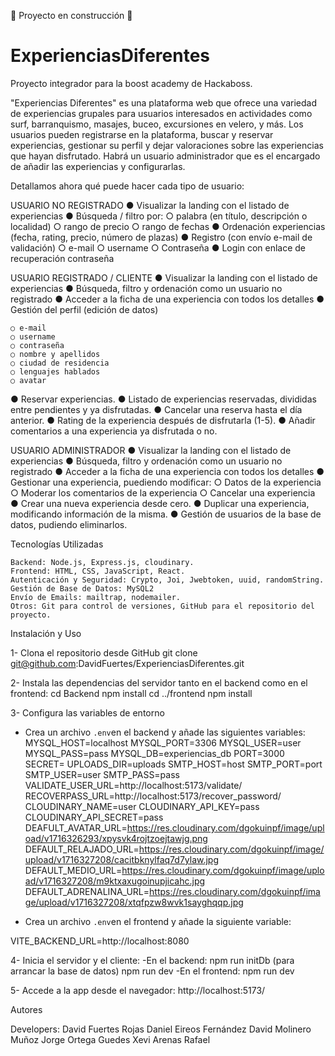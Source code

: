 🚧 Proyecto en construcción 🚧

# ExperienciasDiferentes

Proyecto integrador para la boost academy de Hackaboss.

"Experiencias Diferentes" es una plataforma web que ofrece una variedad de experiencias grupales para usuarios interesados en actividades como surf, barranquismo, masajes, buceo, excursiones en velero, y más. Los usuarios pueden registrarse en la plataforma, buscar y reservar experiencias, gestionar su perfil y dejar valoraciones sobre las experiencias que hayan disfrutado. Habrá un usuario administrador que es el encargado de añadir las experiencias y configurarlas.

Detallamos ahora qué puede hacer cada tipo de usuario:

USUARIO NO REGISTRADO
● Visualizar la landing con el listado de experiencias
● Búsqueda / filtro por:
    ○ palabra (en título, descripción o localidad)
    ○ rango de precio
    ○ rango de fechas
● Ordenación experiencias (fecha, rating, precio, número de plazas)
● Registro (con envío e-mail de validación)
    ○ e-mail
    ○ username
    ○ Contraseña
● Login con enlace de recuperación contraseña

USUARIO REGISTRADO / CLIENTE
● Visualizar la landing con el listado de experiencias
● Búsqueda, filtro y ordenación como un usuario no registrado
● Acceder a la ficha de una experiencia con todos los detalles
● Gestión del perfil (edición de datos)

    ○ e-mail
    ○ username
    ○ contraseña
    ○ nombre y apellidos
    ○ ciudad de residencia
    ○ lenguajes hablados
    ○ avatar

● Reservar experiencias.
● Listado de experiencias reservadas, divididas entre pendientes y ya disfrutadas.
● Cancelar una reserva hasta el día anterior.
● Rating de la experiencia después de disfrutarla (1-5).
● Añadir comentarios a una experiencia ya disfrutada o no.

USUARIO ADMINISTRADOR
● Visualizar la landing con el listado de experiencias
● Búsqueda, filtro y ordenación como un usuario no registrado
● Acceder a la ficha de una experiencia con todos los detalles
● Gestionar una experiencia, puediendo modificar:
    ○ Datos de la experiencia
    ○ Moderar los comentarios de la experiencia
    ○ Cancelar una experiencia
● Crear una nueva experiencia desde cero.
● Duplicar una experiencia, modificando información de la misma.
● Gestión de usuarios de la base de datos, pudiendo eliminarlos.

Tecnologías Utilizadas

    Backend: Node.js, Express.js, cloudinary.
    Frontend: HTML, CSS, JavaScript, React.
    Autenticación y Seguridad: Crypto, Joi, Jwebtoken, uuid, randomString.
    Gestión de Base de Datos: MySQL2
    Envío de Emails: mailtrap, nodemailer.
    Otros: Git para control de versiones, GitHub para el repositorio del proyecto.

Instalación y Uso

1- Clona el repositorio desde GitHub
git clone git@github.com:DavidFuertes/ExperienciasDiferentes.git

2- Instala las dependencias del servidor tanto en el backend como en el frontend:
cd Backend
npm install
cd ../frontend
npm install

3- Configura las variables de entorno

- Crea un archivo `.env`en el backend y añade las siguientes variables:
  MYSQL_HOST=localhost
  MYSQL_PORT=3306
  MYSQL_USER=user
  MYSQL_PASS=pass
  MYSQL_DB=experiencias_db
  PORT=3000
  SECRET=
  UPLOADS_DIR=uploads
  SMTP_HOST=host
  SMTP_PORT=port
  SMTP_USER=user
  SMTP_PASS=pass
  VALIDATE_USER_URL=http://localhost:5173/validate/
  RECOVERPASS_URL=http://localhost:5173/recover_password/
  CLOUDINARY_NAME=user
  CLOUDINARY_API_KEY=pass
  CLOUDINARY_API_SECRET=pass
  DEAFULT_AVATAR_URL=https://res.cloudinary.com/dgokuinpf/image/upload/v1716326293/xpysvk4rojtzoejtawjg.png
  DEFAULT_RELAJADO_URL=https://res.cloudinary.com/dgokuinpf/image/upload/v1716327208/cacitbknylfaq7d7ylaw.jpg
  DEFAULT_MEDIO_URL=https://res.cloudinary.com/dgokuinpf/image/upload/v1716327208/m9ktxaxugoinupjicahc.jpg
  DEFAULT_ADRENALINA_URL=https://res.cloudinary.com/dgokuinpf/image/upload/v1716327208/xtqfpzw8wvk1sayghqqp.jpg

- Crea un archivo `.env`en el frontend y añade la siguiente variable:

VITE_BACKEND_URL=http://localhost:8080

4- Inicia el servidor y el cliente:
-En el backend:
npm run initDb (para arrancar la base de datos)
npm run dev
-En el frontend:
npm run dev

5- Accede a la app desde el navegador:
http://localhost:5173/

Autores

Developers:
David Fuertes Rojas
Daniel Eireos Fernández
David Molinero Muñoz
Jorge Ortega Guedes
Xevi Arenas Rafael
